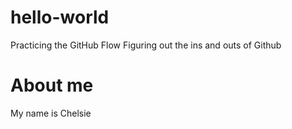 # hello-world
Practicing the GitHub Flow 
Figuring out the ins and outs of Github

# About me 
My name is Chelsie 
